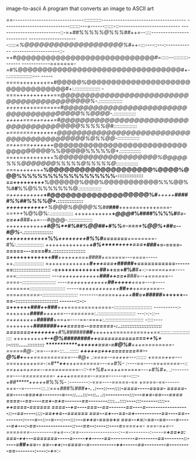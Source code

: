 image-to-ascii
A program that converts an image to ASCII art

==------------------------------::::::::::::------------------------------------
----------------------------:::::::---=------::::::-::--------------------------
--------------------------::-=+*##%%%%%@%%%##*++=--::::-------------------------
---------------------:::::=*%@@@@@@@@@@@@@@@@@@@@%#*++-:::----::---:------------
--------------------::-=+#@@@@@@@@@@@@@@@@@@@@@@@@@@@@#=:::::--::::::::::-------
------------=======-=#%@@@@@@@@@@@@@@@@@@@@@@@@@@@@@@@@@#+-:.::::::::::::::::---
-----====++++++++=+#@@@@@%@@@@@@@@@@@@@@@@@@@@@@@@@@@@@@@@@#+:.:::::::::::::::::
-===+++++++++++==*@@@@@@@@@@@@@@@@@@@@@@@@@@@@@@@@@@@@@@@@@@@%-.::::::::::::::::
++++++++=====+==#@@@@@@@@@@@@@@@@@@@@@@@@@@@@@@@@@@@@@@@@%%@@@@-.:::::::::::::::
+++++===++=+++=#@@@@@@@@@@@@@@@@@@@@@@@@@@@@@@@@@@@@@@@@@%%%%%@#::::::::::::::::
+=======+++++++@@@@@@@@@@@@@@@@@@@@@@@@@@@@@@@@@@@@@@@@@@@%@%%@@-:::::::::::::::
==++===+++++++*@@@@@@@@@@@@@@@@@@@@@@@@@@@@@@@@@@@@%%@@@@@%%%%%@+.::::::::::::::
==++=+++++++++*%@@@@@@@@@@@@@@@@@@@@%@@@@@%%%@@@@@@@%%%%%@%%%%%@*:::::::::::::::
===++++++++****%@@@@@@@@@@@@@@@@@@@@%@@@@%@@@%%%%%%%%%%%%%%%%%%%-:::::::::::::::
==+++++++++****%@@@@@@%@@@%@@@@@@@@@@@%%%@@%%#**#**%%@%%%%%%%%@*.:::::::::::::::
=++++++++++***+#@@@@@@@@@@@@@@@@@@@%#**+*++++****#####%%##%%%%@+.:::::::::::::::
+++++++++++****+%@@@%@@@@%%##***###**+++====++++====-==+++%@%@%:.:::::::::::::::
+++++++++++****+*@@@*#%####%%%%#****#**=-==++***###*++=---#@@@-.::::::::::::::::
+++++++++++*****+#@%****#%##%@@*##+#%%*=-===+**%@@%+##*=--#@%-.:::::::::::::::::
++++++++++++******%%******++++++++#%%#*=======***+=======-#%:.::::::::::::::::::
+++++++++++++****+#%*****++++===+*###*+=-====-=====---====#=.:::::::::::::::::::
=++++++++++++******##***++++++==+####*+======---====-----++.::::::::::::::::::::
=++++++++++++*********#**+++===+#####*+===========------==::::::::::::::::::::::
-=++++++++++++*********##*++==+#%#**#*+-:-=====+==----===:.:::::::::::::::::::::
---=+++++++++++*******###*++==+****###*=--+*======--====-:::::::::::::::::::::::
----=+++++++++++*******##***+++++****+=+=---=----=======::::::::::::::::::::::::
-----=+++++++++++*******##*++******++==+===--===+======-::::::::::::::::::::::::
--------=====+++++******##**=+*#####****+**++++**+--==-:::::::::::::::::::::::::
-------::-:-=++++++******###*++*###**+++========+====-::::::::::::::::::::::::::
----------:-=++++++*******####******++++==---=======:.::::::::::::::::::::::::::
---:-:-::--=++++++++******#####*****+==+=----==-===+:.::::::::::::::::::::::::::
-::::----=+++++++********#######***+++=====--=======-:..::::::::::::::::::::::::
=======+++++++*****+#%######***##***++++++==========++==:::::::.::::::::::::::::
+++++++++*********+-+@%#####****###**++==============++%+ :-:::::.....::::::::::
***********++++++===-=#@%#**********+++=========-=====#@- :==---==-:::....::::::
***+++++=+++=========--*@%#*****+***+++===========---#@+ .:====--=+++=---:::::::
+====++=---===++++++==-:=*#*****++***+++=======---=+#%-  :----==----==+=====--::
==+++=+===--==========--::-=+*%#*+=+++======---+*#%#+. .:-------==----=========-
++++======--====------=--::::-+##*****++++*+*#%%%*-   :--------:-===----=====-==
+====-==------=+=--=-------:::.::==+*###%###**+-.  .:---::---::::-====-----====-
=====-==-----===+=--------=---::....:::--::..   .::----------:::---=+=-==---====
====--==----==+-=+=-------==--------::::...::::----:::-------::::--++====-======
====--+=----===--==-------==----=------------------::--==-----::::-==++=--======
===--=+---==-=+-----------==----==---------:----=--::--=---:---:::---=++=-====+=
===--+=:-==--==----=------=+---:-==---------------::---==--:----::----=**====+=-
===-=+=--=======----------=+=---:==-----------------:--=---------:-----=**+==+=:
===-++---=======-----=-----++-----==----------=--------==--------::-----=##+==--
==--++:--====--=-----------++------==---------=---------==--------:----:-+***=:-
